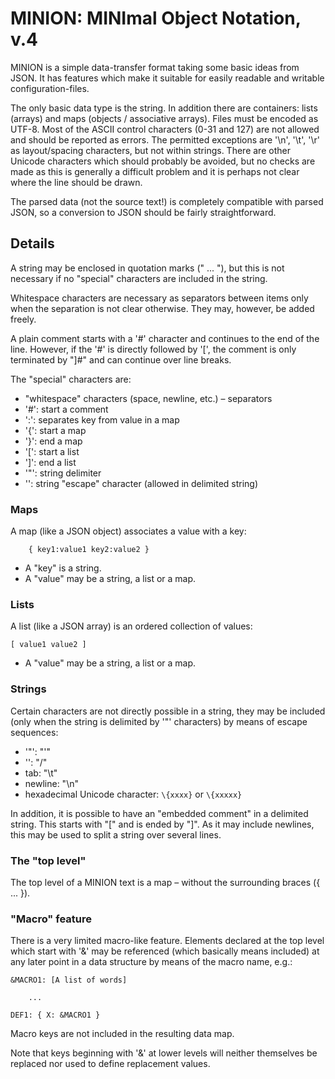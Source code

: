 # MINION: MINImal Object Notation, v.4

MINION is a simple data-transfer format taking some basic ideas
from JSON. It has features which make it suitable for easily readable
and writable configuration-files.
 
The only basic data type is the string. In addition there are containers:
lists (arrays) and maps (objects / associative arrays). Files must be encoded
as UTF-8. Most of the ASCII control characters (0-31 and 127) are not allowed
and should be reported as errors. The permitted exceptions are '\n',
'\t', '\r' as layout/spacing characters, but not within strings.
There are other Unicode characters which should probably be avoided,
but no checks are made as this is generally a difficult problem and it
is perhaps not clear where the line should be drawn.

The parsed data (not the source text!) is completely compatible with
parsed JSON, so a conversion to JSON should be fairly straightforward.

## Details

A string may be enclosed in quotation marks (" ... "), but this is not
necessary if no "special" characters are included in the string.

Whitespace characters are necessary as separators between items only when the
separation is not clear otherwise. They may, however, be added freely.

A plain comment starts with a '#' character and continues to the end of the
line. However, if the '#' is directly followed by '[', the comment is
only terminated by "]#" and can continue over line breaks.

The "special" characters are:
 - "whitespace" characters (space, newline, etc.) – separators
 - '#': start a comment
 - ':': separates key from value in a map
 - '{': start a map
 - '}': end a map
 - '[': start a list
 - ']': end a list
 - '"': string delimiter
 - '\': string "escape" character (allowed in delimited string)

### Maps

A map (like a JSON object) associates a value with a key:
```
    { key1:value1 key2:value2 }
```
 - A "key" is a string.
 - A "value" may be a string, a list or a map.
 
### Lists

A list (like a JSON array) is an ordered collection of values:
```
[ value1 value2 ]
```
 - A "value" may be a string, a list or a map.

### Strings

Certain characters are not directly possible in a string, they may be
included (only when the string is delimited by '"' characters) by means
of escape sequences:
 - '"': "\'"
 - '\': "\/"
 - tab: "\t"
 - newline: "\n"
 - hexadecimal Unicode character: `\{xxxx}` or `\{xxxxx}`

In addition, it is possible to have an "embedded comment" in a
delimited string. This starts with "\[" and is ended by "]\".
As it may include newlines, this may be used to split a string
over several lines.

### The "top level"

The top level of a MINION text is a map – without the surrounding
braces ({ ... }).
 
### "Macro" feature

There is a very limited macro-like feature. Elements declared at the
top level which start with '&' may be referenced (which basically means
included) at any later point in a data structure by means of the macro
name, e.g.:
```
&MACRO1: [A list of words]

    ...

DEF1: { X: &MACRO1 }
```
Macro keys are not included in the resulting data map.
 
Note that keys beginning with '&' at lower levels will neither themselves
be replaced nor used to define replacement values.
